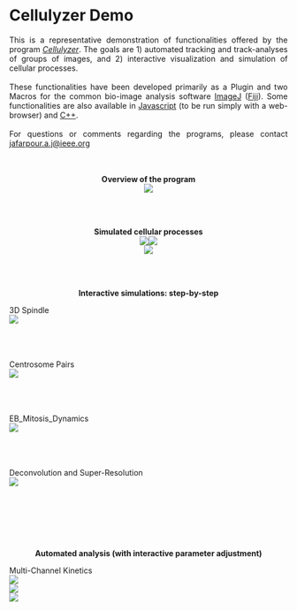 # Cellulyzer Demo
<p align="justify">
This is a representative demonstration of functionalities offered by the program <a href="./Plugin/V1.0/"><i>Cellulyzer</i></a>. The goals are 1) automated tracking and track-analyses of groups of images, and 2) interactive visualization and simulation of cellular processes.
<br /><br />
These functionalities have been developed primarily as a Plugin and two Macros for the common bio-image analysis software <a href="http://imagej.net/Welcome">ImageJ</a> (<a href="http://imagej.net/Fiji">Fiji</a>). Some functionalities are also available in <a href="https://github.com/nurlicht/Asymmetric-Mitosis">Javascript</a> (to be run simply with a web-browser) and <a href="https://github.com/nurlicht/OpenCV">C++</a>.
<br /><br />
For questions or comments regarding the programs, please contact <a href="mailto:jafarpour.a.j@ieee.org">jafarpour.a.j@ieee.org</a>
<br /><br /><br />
</p>



<p align="center">
<b>Overview of the program</b>
<br/>
<img src="./Demo/Static/ActivityDiagram.png" />
</p>
<br /><br />

<p align="center">
<b>Simulated cellular processes</b>
<br/>
<img src="./Demo/Simulations/image1.gif" /><img src="./Demo/Simulations/image2.gif" />
<br/>
<img src="./Demo/Simulations/image3.gif" />
</p>
<br /><br />

<p align="center">
<b>Interactive simulations: step-by-step</b>
<br />

3D Spindle
<br />
<img src="./Demo/GIFs/3D_Spindle.gif" />
<br /><br /><br /><br />

Centrosome Pairs
<br />
<img src="./Demo/GIFs/Centrosome_Pairs.gif" />
<br /><br /><br /><br />

EB_Mitosis_Dynamics
<br />
<img src="./Demo/GIFs/EB_Mitosis_Dynamics.gif" />
<br /><br /><br /><br />

Deconvolution and Super-Resolution
<br />
<img src="./Demo/GIFs/Deconvolution_Superresolution.gif" />
<br /><br /><br /><br />
</p>
<br /><br />


<p align="center">
<b>Automated analysis (with interactive parameter adjustment)</b>
<br />

Multi-Channel Kinetics
<br />
<img src="./Demo/GIFs/MultiChannelInputVideo.gif" />
<br />
<img src="./Demo/GIFs/MultiChannelOutputVideo.gif" />
<br />
<img src="./Demo/Static/MultiChannelKinetics.png" />
<br /><br /><br /><br />
<br />
</p>
